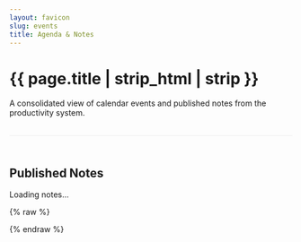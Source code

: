 ```yaml
---
layout: favicon
slug: events
title: Agenda & Notes
---
```


<style>
  .notes-section {
    margin-top: 2rem;
    padding-top: 1.5rem;
    border-top: 1px solid #eee;
  }
  @media (prefers-color-scheme: dark) {
    .notes-section {
      border-top-color: #333;
    }
  }
  .notes-list {
    list-style: none;
    padding-left: 0;
  }
  .note-item {
    padding: 0.75rem;
    border-bottom: 1px solid #eee;
  }
  @media (prefers-color-scheme: dark) {
    .note-item {
      border-bottom-color: #333;
    }
  }
  .note-item:last-child {
    border-bottom: none;
  }
  .note-text {
    display: block;
    font-size: 1.1rem;
  }
  .note-meta {
    display: block;
    font-size: 0.85rem;
    color: #888;
    margin-top: 0.25rem;
  }
</style>

<h1 class="post-title">{{ page.title | strip_html | strip }}</h1>

<p>A consolidated view of calendar events and published notes from the productivity system.</p>

<div id="calendar"></div>

<div class="notes-section">
  <h2>Published Notes</h2>
  <div id="notes-container">
    <p>Loading notes...</p>
  </div>
</div>

{% raw %}
<script src="/assets/js/vendor/fullcalendar/index.global.min.js"></script>

<script>
  document.addEventListener('DOMContentLoaded', function() {
    const calendarEl = document.getElementById('calendar');
    const notesContainer = document.getElementById('notes-container');

    fetch('/assets/data/published_content.json')
      .then(response => {
        if (!response.ok) {
          throw new Error(`Network response was not ok: ${response.statusText}`);
        }
        return response.json();
      })
      .then(data => {
        // Render the FullCalendar with events data
        const calendar = new FullCalendar.Calendar(calendarEl, {
          initialView: 'listMonth',
          events: data.events || [], // Use events array
          headerToolbar: {
            left: 'prev,next today',
            center: 'title',
            right: 'listMonth,dayGridMonth,timeGridWeek'
          },
          navLinks: true,
          dayMaxEvents: true,
        });
        calendar.render();

        // Render the published notes
        const notes = data.notes || [];
        if (notes.length > 0) {
          notesContainer.innerHTML = ''; // Clear "Loading..." message
          const notesList = document.createElement('ul');
          notesList.className = 'notes-list';
          notes.forEach(note => {
            const item = document.createElement('li');
            item.className = 'note-item';
            
            const textSpan = document.createElement('span');
            textSpan.className = 'note-text';
            textSpan.textContent = note.text;
            
            const metaSpan = document.createElement('span');
            metaSpan.className = 'note-meta';
            const updatedDate = new Date(note.updated_at);
            metaSpan.textContent = `Published on: ${updatedDate.toLocaleDateString()}`;

            item.appendChild(textSpan);
            item.appendChild(metaSpan);
            notesList.appendChild(item);
          });
          notesContainer.appendChild(notesList);
        } else {
          notesContainer.innerHTML = '<p>No notes have been published yet.</p>';
        }
      })
      .catch(error => {
        console.error('Error loading content:', error);
        calendarEl.innerHTML = '<p style="color:red;">Could not load calendar events.</p>';
        notesContainer.innerHTML = '<p style="color:red;">Could not load published notes.</p>';
      });
  });
</script>
{% endraw %}
